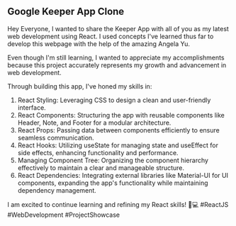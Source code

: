 ## Google Keeper App Clone

Hey Everyone, I wanted to share the Keeper App with all of you as my latest web development using React. I used concepts I've learned thus far to develop this webpage with the help of the amazing Angela Yu.

Even though I'm still learning, I wanted to appreciate my accomplishments because this project accurately represents my growth and advancement in web development.

Through building this app, I've honed my skills in:
1. React Styling: Leveraging CSS to design a clean and user-friendly interface.
2. React Components: Structuring the app with reusable components like Header, Note, and Footer for a modular architecture.
3. React Props: Passing data between components efficiently to ensure seamless communication.
4. React Hooks: Utilizing useState for managing state and useEffect for side effects, enhancing functionality and performance.
5. Managing Component Tree: Organizing the component hierarchy effectively to maintain a clear and manageable structure.
6. React Dependencies: Integrating external libraries like Material-UI for UI components, expanding the app's functionality while maintaining dependency management.

I am excited to continue learning and refining my React skills! 🚀💻 #ReactJS #WebDevelopment #ProjectShowcase
